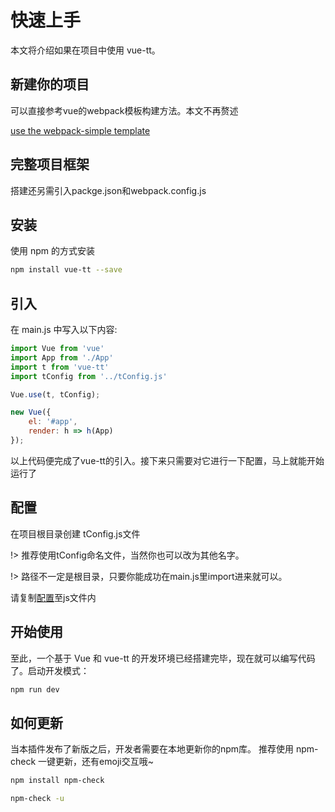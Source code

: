 # 快速上手

本文将介绍如果在项目中使用 vue-tt。

## 新建你的项目

可以直接参考vue的webpack模板构建方法。本文不再赘述

[use the webpack-simple template](https://github.com/vuejs-templates/webpack-simple)

## 完整项目框架

搭建还另需引入packge.json和webpack.config.js

## 安装

使用 npm 的方式安装

```bash
npm install vue-tt --save
```

## 引入

在 main.js 中写入以下内容:

```js
import Vue from 'vue'
import App from './App'
import t from 'vue-tt'
import tConfig from '../tConfig.js'

Vue.use(t, tConfig);

new Vue({
    el: '#app',
    render: h => h(App)
});
```

以上代码便完成了vue-tt的引入。接下来只需要对它进行一下配置，马上就能开始运行了

## 配置
在项目根目录创建 tConfig.js文件

!> 推荐使用tConfig命名文件，当然你也可以改为其他名字。

!> 路径不一定是根目录，只要你能成功在main.js里import进来就可以。

请复制[配置](config.md)至js文件内

## 开始使用

至此，一个基于 Vue 和 vue-tt 的开发环境已经搭建完毕，现在就可以编写代码了。启动开发模式：

```bash
npm run dev
```

## 如何更新

当本插件发布了新版之后，开发者需要在本地更新你的npm库。 推荐使用 npm-check 一键更新，还有emoji交互哦~


```bash
npm install npm-check

npm-check -u
```
